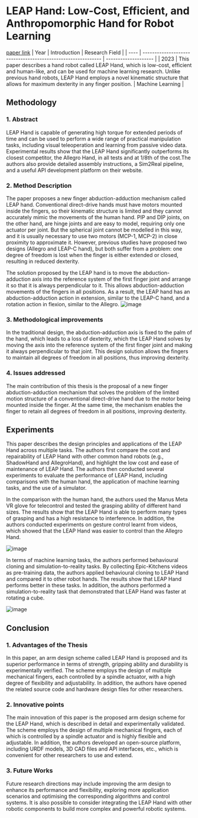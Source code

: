 # LEAP Hand: Low-Cost, Efficient, and Anthropomorphic Hand for Robot Learning
[paper link](https://arxiv.org/pdf/2309.06440) 
| Year | Introduction                                                         | Research Field                 |
| ---- | ------------------------------------------------------------ | -------------------- |
| 2023 | This paper describes a hand robot called LEAP Hand, which is low-cost, efficient and human-like, and can be used for machine learning research. Unlike previous hand robots, LEAP Hand employs a novel kinematic structure that allows for maximum dexterity in any finger position.           | Machine Learning         |

## Methodology

### 1. Abstract
LEAP Hand is capable of generating high torque for extended periods of time and can be used to perform a wide range of practical manipulation tasks, including visual teleoperation and learning from passive video data. Experimental results show that the LEAP Hand significantly outperforms its closest competitor, the Allegro Hand, in all tests and at 1/8th of the cost.The authors also provide detailed assembly instructions, a Sim2Real pipeline, and a useful API development platform on their website.

### 2. Method Description 
The paper proposes a new finger abduction-adduction mechanism called LEAP hand. Conventional direct-drive hands must have motors mounted inside the fingers, so their kinematic structure is limited and they cannot accurately mimic the movements of the human hand. PIP and DIP joints, on the other hand, are hinge joints and are easy to model, requiring only one actuator per joint. But the spherical joint cannot be modelled in this way, and it is usually necessary to use two motors (MCP-1, MCP-2) in close proximity to approximate it. However, previous studies have proposed two designs (Allegro and LEAP-C hand), but both suffer from a problem: one degree of freedom is lost when the finger is either extended or closed, resulting in reduced dexterity.

The solution proposed by the LEAP hand is to move the abduction-adduction axis into the reference system of the first finger joint and arrange it so that it is always perpendicular to it. This allows abduction-adduction movements of the fingers in all positions. As a result, the LEAP hand has an abduction-adduction action in extension, similar to the LEAP-C hand, and a rotation action in flexion, similar to the Allegro.
![image](https://github.com/user-attachments/assets/11de2e66-998d-4387-a1ce-80bee243c4f7)

### 3. Methodological improvements
In the traditional design, the abduction-adduction axis is fixed to the palm of the hand, which leads to a loss of dexterity, which the LEAP Hand solves by moving the axis into the reference system of the first finger joint and making it always perpendicular to that joint. This design solution allows the fingers to maintain all degrees of freedom in all positions, thus improving dexterity.

### 4. Issues addressed 
The main contribution of this thesis is the proposal of a new finger abduction-adduction mechanism that solves the problem of the limited motion structure of a conventional direct-drive hand due to the motor being mounted inside the finger. At the same time, the mechanism enables the finger to retain all degrees of freedom in all positions, improving dexterity.

## Experiments
This paper describes the design principles and applications of the LEAP Hand across multiple tasks. The authors first compare the cost and repairability of LEAP Hand with other common hand robots (e.g., ShadowHand and AllegroHand), and highlight the low cost and ease of maintenance of LEAP Hand. The authors then conducted several experiments to evaluate the performance of LEAP Hand, including comparisons with the human hand, the application of machine learning tasks, and the use of a simulator.

In the comparison with the human hand, the authors used the Manus Meta VR glove for telecontrol and tested the grasping ability of different hand sizes. The results show that the LEAP Hand is able to perform many types of grasping and has a high resistance to interference. In addition, the authors conducted experiments on gesture control learnt from videos, which showed that the LEAP Hand was easier to control than the Allegro Hand.

![image](https://github.com/user-attachments/assets/00f2b2a1-39c7-4c40-a9eb-5ca7d49d12fc)

In terms of machine learning tasks, the authors performed behavioural cloning and simulation-to-reality tasks. By collecting Epic-Kitchens videos as pre-training data, the authors applied behavioural cloning to LEAP Hand and compared it to other robot hands. The results show that LEAP Hand performs better in these tasks. In addition, the authors performed a simulation-to-reality task that demonstrated that LEAP Hand was faster at rotating a cube.

![image](https://github.com/user-attachments/assets/24a0581f-adcc-48d2-8299-7d42a07938b4)

## Conclusion

### 1. Advantages of the Thesis
In this paper, an arm design scheme called LEAP Hand is proposed and its superior performance in terms of strength, gripping ability and durability is experimentally verified. The scheme employs the design of multiple mechanical fingers, each controlled by a spindle actuator, with a high degree of flexibility and adjustability. In addition, the authors have opened the related source code and hardware design files for other researchers.

### 2. Innovative points
The main innovation of this paper is the proposed arm design scheme for the LEAP Hand, which is described in detail and experimentally validated. The scheme employs the design of multiple mechanical fingers, each of which is controlled by a spindle actuator and is highly flexible and adjustable. In addition, the authors developed an open-source platform, including URDF models, 3D CAD files and API interfaces, etc., which is convenient for other researchers to use and extend. 

### 3. Future Works
Future research directions may include improving the arm design to enhance its performance and flexibility, exploring more application scenarios and optimising the corresponding algorithms and control systems. It is also possible to consider integrating the LEAP Hand with other robotic components to build more complex and powerful robotic systems.
